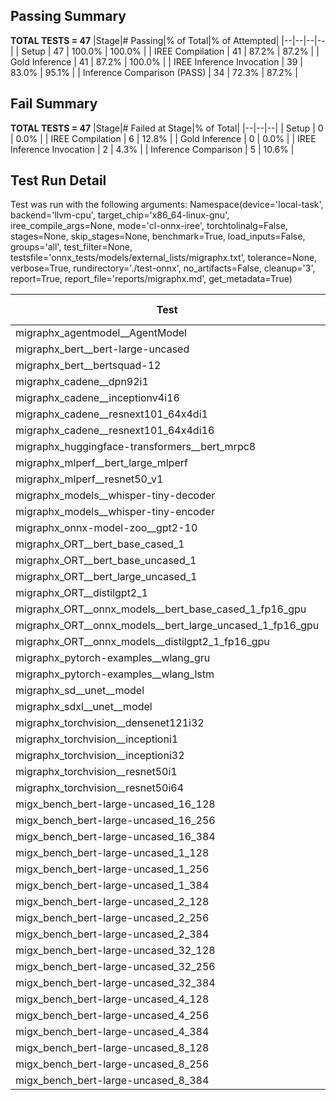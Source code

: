 ## Passing Summary

**TOTAL TESTS = 47**
|Stage|# Passing|% of Total|% of Attempted|
|--|--|--|--|
| Setup | 47 | 100.0% | 100.0% |
| IREE Compilation | 41 | 87.2% | 87.2% |
| Gold Inference | 41 | 87.2% | 100.0% |
| IREE Inference Invocation | 39 | 83.0% | 95.1% |
| Inference Comparison (PASS) | 34 | 72.3% | 87.2% |
## Fail Summary

**TOTAL TESTS = 47**
|Stage|# Failed at Stage|% of Total|
|--|--|--|
| Setup | 0 | 0.0% |
| IREE Compilation | 6 | 12.8% |
| Gold Inference | 0 | 0.0% |
| IREE Inference Invocation | 2 | 4.3% |
| Inference Comparison | 5 | 10.6% |
## Test Run Detail
Test was run with the following arguments:
Namespace(device='local-task', backend='llvm-cpu', target_chip='x86_64-linux-gnu', iree_compile_args=None, mode='cl-onnx-iree', torchtolinalg=False, stages=None, skip_stages=None, benchmark=True, load_inputs=False, groups='all', test_filter=None, testsfile='onnx_tests/models/external_lists/migraphx.txt', tolerance=None, verbose=True, rundirectory='./test-onnx', no_artifacts=False, cleanup='3', report=True, report_file='reports/migraphx.md', get_metadata=True)

| Test | Exit Status | Mean Benchmark Time (ms) | Notes |
|--|--|--|--|
| migraphx_agentmodel__AgentModel | compilation | None | |
| migraphx_bert__bert-large-uncased | PASS | 377.12866937120754 | |
| migraphx_bert__bertsquad-12 | compilation | None | |
| migraphx_cadene__dpn92i1 | PASS | 204.86332724491754 | |
| migraphx_cadene__inceptionv4i16 | PASS | 6482.074839994311 | |
| migraphx_cadene__resnext101_64x4di1 | PASS | 325.6406392902136 | |
| migraphx_cadene__resnext101_64x4di16 | PASS | 5091.3026034832 | |
| migraphx_huggingface-transformers__bert_mrpc8 | PASS | 410.9806256989638 | |
| migraphx_mlperf__bert_large_mlperf | Numerics | 467.0099541544914 | |
| migraphx_mlperf__resnet50_v1 | PASS | 89.58578684056799 | |
| migraphx_models__whisper-tiny-decoder | PASS | 31.47348040153109 | |
| migraphx_models__whisper-tiny-encoder | compilation | None | |
| migraphx_onnx-model-zoo__gpt2-10 | compilation | None | |
| migraphx_ORT__bert_base_cased_1 | PASS | 84.30536002630278 | |
| migraphx_ORT__bert_base_uncased_1 | PASS | 99.63634870946407 | |
| migraphx_ORT__bert_large_uncased_1 | PASS | 249.80572083344063 | |
| migraphx_ORT__distilgpt2_1 | compiled_inference | None | |
| migraphx_ORT__onnx_models__bert_base_cased_1_fp16_gpu | Numerics | 83.72469781897962 | |
| migraphx_ORT__onnx_models__bert_large_uncased_1_fp16_gpu | Numerics | 271.60023991018534 | |
| migraphx_ORT__onnx_models__distilgpt2_1_fp16_gpu | compiled_inference | None | |
| migraphx_pytorch-examples__wlang_gru | PASS | 80.45557097842295 | |
| migraphx_pytorch-examples__wlang_lstm | PASS | 42.21123672437434 | |
| migraphx_sd__unet__model | import_model | None | |
| migraphx_sdxl__unet__model | import_model | None | |
| migraphx_torchvision__densenet121i32 | PASS | 1456.3855063170195 | |
| migraphx_torchvision__inceptioni1 | PASS | 204.77788667711945 | |
| migraphx_torchvision__inceptioni32 | PASS | 6204.196351890762 | |
| migraphx_torchvision__resnet50i1 | PASS | 85.8356487005949 | |
| migraphx_torchvision__resnet50i64 | PASS | 5249.164884289105 | |
| migx_bench_bert-large-uncased_16_128 | PASS | 2717.0422120640674 | |
| migx_bench_bert-large-uncased_16_256 | PASS | 4469.403964777787 | |
| migx_bench_bert-large-uncased_16_384 | Numerics | 5924.846125766635 | |
| migx_bench_bert-large-uncased_1_128 | PASS | 167.17509366571903 | |
| migx_bench_bert-large-uncased_1_256 | PASS | 264.5711865690019 | |
| migx_bench_bert-large-uncased_1_384 | PASS | 375.27525797486305 | |
| migx_bench_bert-large-uncased_2_128 | PASS | 381.86369463801384 | |
| migx_bench_bert-large-uncased_2_256 | PASS | 635.2968271821737 | |
| migx_bench_bert-large-uncased_2_384 | PASS | 827.4745723853508 | |
| migx_bench_bert-large-uncased_32_128 | PASS | 5208.99402971069 | |
| migx_bench_bert-large-uncased_32_256 | PASS | 8427.002833535273 | |
| migx_bench_bert-large-uncased_32_384 | Numerics | 11566.074226051569 | |
| migx_bench_bert-large-uncased_4_128 | PASS | 769.5325029393038 | |
| migx_bench_bert-large-uncased_4_256 | PASS | 1073.0948764830828 | |
| migx_bench_bert-large-uncased_4_384 | PASS | 1608.167853206396 | |
| migx_bench_bert-large-uncased_8_128 | PASS | 1335.2888884643714 | |
| migx_bench_bert-large-uncased_8_256 | PASS | 2192.775510251522 | |
| migx_bench_bert-large-uncased_8_384 | PASS | 3007.34984750549 | |
